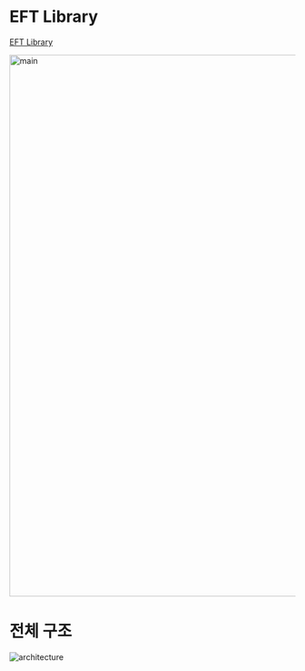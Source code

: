 # EFT Library

[EFT Library](https://eftlibrary.com)

<img width="952" alt="main" src="https://github.com/user-attachments/assets/01e8490c-3592-45c6-89e9-2b45b8e8eaea" />


# 전체 구조

![architecture](https://github.com/user-attachments/assets/db527cb3-e153-4753-94b2-bb57fdf6dddb)


